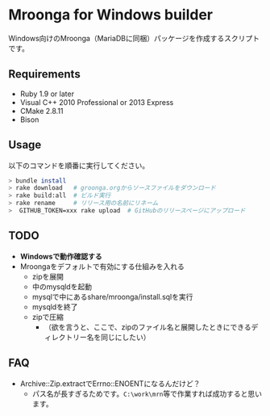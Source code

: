# Mroonga for Windows builder

Windows向けのMroonga（MariaDBに同梱）パッケージを作成するスクリプトです。

## Requirements

* Ruby 1.9 or later
* Visual C++ 2010 Professional or 2013 Express
* CMake 2.8.11
* Bison

## Usage

以下のコマンドを順番に実行してください。

```bash
> bundle install
> rake download   # groonga.orgからソースファイルをダウンロード
> rake build:all  # ビルド実行
> rake rename     # リリース用の名前にリネーム
>  GITHUB_TOKEN=xxx rake upload  # GitHubのリリースページにアップロード
```

## TODO

* **Windowsで動作確認する**
* Mroongaをデフォルトで有効にする仕組みを入れる
  * zipを展開
  * 中のmysqldを起動
  * mysqlで中にあるshare/mroonga/install.sqlを実行
  * mysqldを終了
  * zipで圧縮
    * （欲を言うと、ここで、zipのファイル名と展開したときにできるディレクトリー名を同じにしたい）

## FAQ

* Archive::Zip.extractでErrno::ENOENTになるんだけど？
  * パス名が長すぎるためです。`C:\work\mrn`等で作業すれば成功すると思います。
